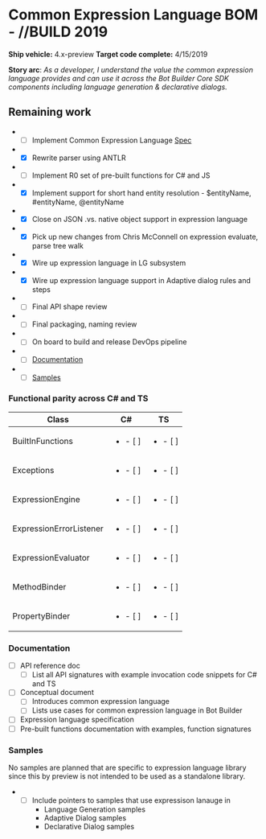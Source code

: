 # Common Expression Language BOM - //BUILD 2019
**Ship vehicle:** 4.x-preview
**Target code complete:** 4/15/2019

**Story arc**: _As a developer, I understand the value the common expression language provides and can use it across the Bot Builder Core SDK components including language generation & declarative dialogs._

## Remaining work
- - [ ] Implement Common Expression Language [Spec](https://microsoft.sharepoint.com/:w:/t/ConversationalAI785/EfIx5-gPhE5HlAGhvNEoKLIBo0AeoWmq1ITRhai2q2trLA?e=x9uKyb)
- - [X] Rewrite parser using ANTLR
- - [ ] Implement R0 set of pre-built functions for C# and JS
- - [X] Implement support for short hand entity resolution - $entityName, #entityName, @entityName
- - [X] Close on JSON .vs. native object support in expression language
- - [X] Pick up new changes from Chris McConnell on expression evaluate, parse tree walk
- - [X] Wire up expression language in LG subsystem
- - [X] Wire up expression language support in Adaptive dialog rules and steps
- - [ ] Final API shape review
- - [ ] Final packaging, naming review
- - [ ] On board to build and release DevOps pipeline
- - [ ] [Documentation](#Documentation)
- - [ ] [Samples](#Samples)

### Functional parity across C# and TS

|        Class              |         C#             |          TS            |
|---------------------------|------------------------|------------------------|
| BuiltInFunctions          |<ul><li>- [ ] </li></ul>|<ul><li>- [ ] </li></ul>|
| Exceptions                |<ul><li>- [ ] </li></ul>|<ul><li>- [ ] </li></ul>|
| ExpressionEngine          |<ul><li>- [ ] </li></ul>|<ul><li>- [ ] </li></ul>|
| ExpressionErrorListener   |<ul><li>- [ ] </li></ul>|<ul><li>- [ ] </li></ul>|
| ExpressionEvaluator       |<ul><li>- [ ] </li></ul>|<ul><li>- [ ] </li></ul>|
| MethodBinder              |<ul><li>- [ ] </li></ul>|<ul><li>- [ ] </li></ul>|
| PropertyBinder            |<ul><li>- [ ] </li></ul>|<ul><li>- [ ] </li></ul>|

### Documentation
- [ ] API reference doc
    - [ ] List all API signatures with example invocation code snippets for C# and TS
- [ ] Conceptual document
    - [ ] Introduces common expression language
    - [ ] Lists use cases for common expression language in Bot Builder
- [ ] Expression language specification
- [ ] Pre-built functions documentation with examples, function signatures

### Samples
No samples are planned that are specific to expression language library since this by preview is not intended to be used as a standalone library. 
- - [ ] Include pointers to samples that use expressison lanauge in
    - Language Generation samples
    - Adaptive Dialog samples
    - Declarative Dialog samples
